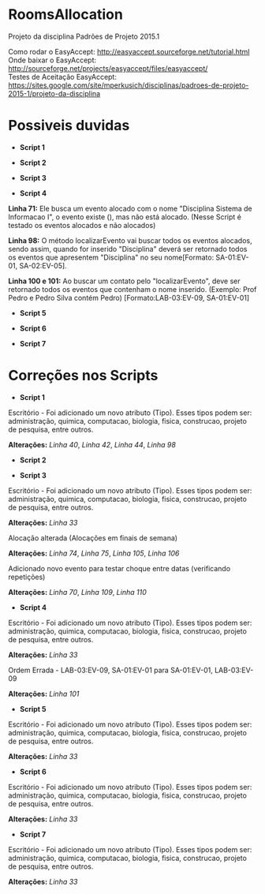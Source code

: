 RoomsAllocation
===============

Projeto da disciplina Padrões de Projeto 2015.1‎

Como rodar o EasyAccept: http://easyaccept.sourceforge.net/tutorial.html                                                        
Onde baixar o EasyAccept: http://sourceforge.net/projects/easyaccept/files/easyaccept/                                          
Testes de Aceitação EasyAccept: https://sites.google.com/site/mperkusich/disciplinas/padroes-de-projeto-2015-1/projeto-da-disciplina

Possiveis duvidas 
===============

* <b>Script 1</b>

* <b>Script 2</b>

* <b>Script 3</b>

* <b>Script 4</b>

<b>Linha 71:</b> Ele busca um evento alocado com o nome "Disciplina Sistema de Informacao I", o evento existe (), mas não está alocado. (Nesse Script é testado os eventos alocados e não alocados)

<b>Linha 98:</b> O método localizarEvento vai buscar todos os eventos alocados, sendo assim, quando for inserido "Disciplina" deverá ser retornado todos os eventos que apresentem "Disciplina" no seu nome[Formato: SA-01:EV-01, SA-02:EV-05].

<b>Linha 100 e 101:</b> Ao buscar um contato pelo "localizarEvento", deve ser retornado todos os eventos que contenham o nome inserido. (Exemplo: Prof Pedro e Pedro Silva contém Pedro) [Formato:LAB-03:EV-09, SA-01:EV-01]
* <b>Script 5</b>

* <b>Script 6</b>

* <b>Script 7</b>

Correções nos Scripts 
===============
* <b>Script 1</b>

Escritório - Foi adicionado um novo atributo (Tipo). Esses tipos podem ser: administração, quimica, computacao, biologia, fisica, construcao, projeto de pesquisa, entre outros. 

<b>Alterações:</b>
<i>Linha 40</i>, <i>Linha 42</i>, <i>Linha 44</i>, <i>Linha 98</i>


* <b>Script 2</b>


* <b>Script 3</b>

Escritório - Foi adicionado um novo atributo (Tipo). Esses tipos podem ser: administração, quimica, computacao, biologia, fisica, construcao, projeto de pesquisa, entre outros. 

<b>Alterações:</b>
<i>Linha 33</i>

Alocação alterada (Alocações em finais de semana)  

<b>Alterações:</b>
<i>Linha 74</i>, <i>Linha 75</i>, <i>Linha 105</i>, <i>Linha 106</i>

Adicionado novo evento para testar choque entre datas (verificando repetições)
 
<b>Alterações:</b>
<i>Linha 70</i>, <i>Linha 109</i>, <i>Linha 110</i>

* <b>Script 4</b>

Escritório - Foi adicionado um novo atributo (Tipo). Esses tipos podem ser: administração, quimica, computacao, biologia, fisica, construcao, projeto de pesquisa, entre outros. 

<b>Alterações:</b>
<i>Linha 33</i>

Ordem Errada - LAB-03:EV-09, SA-01:EV-01 para SA-01:EV-01, LAB-03:EV-09

<b>Alterações:</b>
<i>Linha 101</i>

* <b>Script 5</b>

Escritório - Foi adicionado um novo atributo (Tipo). Esses tipos podem ser: administração, quimica, computacao, biologia, fisica, construcao, projeto de pesquisa, entre outros. 

<b>Alterações:</b>
<i>Linha 33</i>

* <b>Script 6</b>

Escritório - Foi adicionado um novo atributo (Tipo). Esses tipos podem ser: administração, quimica, computacao, biologia, fisica, construcao, projeto de pesquisa, entre outros. 

<b>Alterações:</b>
<i>Linha 33</i>

* <b>Script 7</b>

Escritório - Foi adicionado um novo atributo (Tipo). Esses tipos podem ser: administração, quimica, computacao, biologia, fisica, construcao, projeto de pesquisa, entre outros. 

<b>Alterações:</b>
<i>Linha 33</i>
